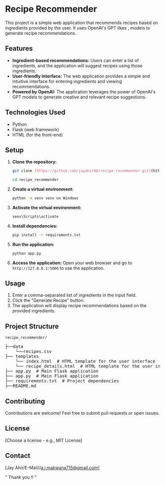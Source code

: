 # Recipe Recommender

This project is a simple web application that recommends recipes based on ingredients provided by the user. It uses OpenAI's GPT likes , models to generate recipe recommendations.

## Features

*   **Ingredient-based recommendations:** Users can enter a list of ingredients, and the application will suggest recipes using those ingredients.
*   **User-friendly interface:** The web application provides a simple and intuitive interface for entering ingredients and viewing recommendations.
*   **Powered by OpenAI:** The application leverages the power of OpenAI's GPT models to generate creative and relevant recipe suggestions.

## Technologies Used

*   Python
*   Flask (web framework)
*   HTML (for the front-end)

## Setup

1.  **Clone the repository:**
    ```bash
    git clone [https://github.com/jayahir08/recipe_recommender.git](https://www.google.com/search?q=https://github.com/jayahir08recommender.git) 

    cd recipe_recommender
    ```

2.  **Create a virtual environment:**
    ```bash
    python -m venv venv on Windows
    ```

3.  **Activate the virtual environment:**
    ```bash
    venv\Scripts\activate  
    ```

4.  **Install dependencies:**
    ```bash
    pip install -r requirements.txt
    ```


5.  **Run the application:**
    ```bash
    python app.py
    ```

6.  **Access the application:** Open your web browser and go to `http://127.0.0.1:5000` to use the application.

## Usage

1.  Enter a comma-separated list of ingredients in the input field.
2.  Click the "Generate Recipe" button.
3.  The application will display recipe recommendations based on the provided ingredients.

## Project Structure


    recipe_recommender/

<pre>
├──data
    └──recipes.csv
├── templates
    └── index.html  # HTML template for the user interface
    └── recipe_details.html  # HTML template for the user interface
├── app.py  # Main Flask application
├── app.py  # Main Flask application
├── requirements.txt  # Project dependencies
├──README.md
</pre>
## Contributing

Contributions are welcome! Feel free to submit pull requests or open issues.

## License

[Choose a license - e.g., MIT License]


## Contact

[Jay Ahir/E-Mail//a.j.makwana715@gmail.com]

" Thank you !! "
